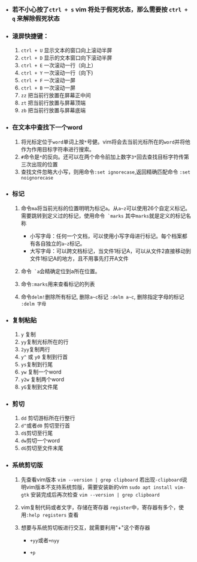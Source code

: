 * ### 若不小心按了`ctrl + s`   vim 将处于假死状态，那么需要按 `ctrl + q` 来解除假死状态


* ###  滚屏快捷键：
	1.	`ctrl + U` 显示文本的窗口向上滚动半屏
	2.	`ctrl + D` 显示的文本窗口向下滚动半屏
	3.	`ctrl + E` 一次滚动一行（向上）
	4.	`ctrl + Y` 一次滚动一行（向下)
	5.	`ctrl + F` 一次滚动一屏
	6.	`ctrl + B` 一次滚动一屏
	7.	`zz` 把当前行放置在屏幕正中间
	8.	`zt` 把当前行放置与屏幕顶端
	9.	`zb` 把当前行放置与屏幕底端


* ### 在文本中查找下一个word
	1.	将光标定位于`word`单词上按`*`号健。vim将会去当前光标所在的`word`并将他作为作用目标字符串进行搜索。
	2.	`#`命令是`*`的反向。还可以在两个命令前加上数字`3*`回去查找目标字符传第三次出现的位置
	3.	查找文件忽略大小写，则用命令`:set ignorecase`,返回精确匹配命令 `:set noignorecase`
	
* ### 标记
	1.	命令`ma`将当前光标的位置明明为标记`a`。从`a~z`可以使用26个自定义标记。需要跳转到定义过的标记，使用命令``` `marks``` 其中`marks`就是定义的标记名称
		* 小写字母：任何一个文档，可以使用小写字母进行标记。每个档案都有各自独立的`a~z`标记。
		* 大写字母：可以跨文档标记，当文件1标记A，可以从文件2直接移动到文件1标记A的地方，且不用事先打开A文件



	2.	命令``` `a```会精确定位到a所在位置。
	3.	命令`:marks`用来查看标记的列表
	4.	命令`delm!`删除所有标记, 删除`a~c`标记 `:delm a~c`, 删除指定字母的标记 `:delm 字母`


* ### 复制粘贴
	1.	`y` 复制
	2.	`yy`复制光标所在的行
	3.	`2yy`复制两行
	4.	`y^` 或 `y0` 复制到行首
	5.	`ys`复制到行尾
	6.	`yw` 复制一个word
	7.	`y2w` 复制两个word
	8.	`yG`复制到文件尾


* ### 剪切
	1.  `dd`	剪切游标所在行整行
	2.	`d^`或者`d0` 剪切至行首 	
	3.	`d$`剪切至行尾
	4.	`dw`剪切一个word
	5.	`dG`剪切至文件末尾


* ### 系统剪切版
	1. 先查看vim版本
		`vim --version | grep clipboard`
		若出现`-clipboard`说明vim版本不支持系统剪版，需要安装新的vim
		`sudo apt install vim-gtk`
		安装完成后再次检查
		`vim --version | grep clipboard`

	2. vim复制代码或者文字，存储在寄存器 `register`中，寄存器有多个，使用`:help registers` 查看

	3. 想要与系统剪切板进行交互，就需要利用"+"这个寄存器
		* `+yy`或者`+nyy`

		* `+p`
	
